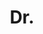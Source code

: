 ---
name: Bernardino Romera-Paredes
title: Dr.
email: bernardino.paredes.09@ucl.ac.uk
website: http://www.romera-paredes.com
note: 
category: Former Members
photo: 
---